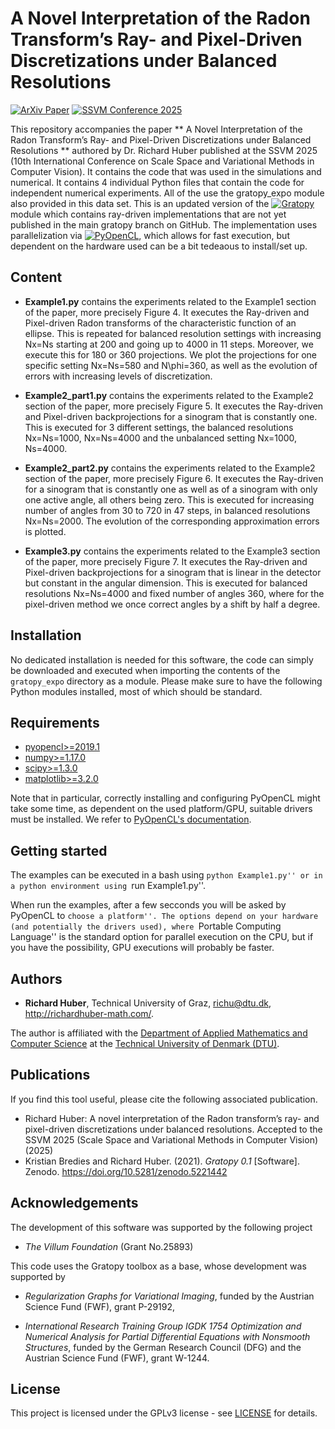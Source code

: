 # A Novel Interpretation of the Radon Transform’s Ray- and Pixel-Driven Discretizations under Balanced Resolutions
[![ArXiv Paper](https://arxiv.org/abs/2501.11451)](https://arxiv.org/abs/2501.11451)
[![SSVM Conference 2025](https://sites.google.com/view/ssvm-2025/home-page)](https://sites.google.com/view/ssvm-2025/home-page)

This repository accompanies the paper ** A Novel Interpretation of the Radon Transform’s Ray- and Pixel-Driven Discretizations under Balanced Resolutions ** authored by Dr. Richard Huber 
published at the SSVM 2025 (10th International Conference on Scale Space and Variational Methods in Computer Vision).
It contains the code that was used in the simulations and numerical. It contains 4 individual Python files that contain the code for independent numerical experiments.
All of the use the gratopy_expo module also provided in this data set. This is an updated version of the 
[![Gratopy](https://gratopy.readthedocs.io/en/latest/)](https://gratopy.readthedocs.io/en/latest/) module which contains ray-driven implementations that are not yet published in the main gratopy branch on GitHub.
The implementation uses parallelization via [![PyOpenCL](https://documen.tician.de/pyopencl/)](https://documen.tician.de/pyopencl/), which allows for fast execution, but dependent on the hardware used can be a bit tedeaous to install/set up.

## Content
* **Example1.py** contains the experiments related to the Example1 section of the paper, more precisely Figure 4. It executes the Ray-driven and Pixel-driven Radon transforms of the characteristic function of an ellipse.
 This is repeated for balanced resolution settings with increasing Nx=Ns starting at 200 and going up to 4000 in 11 steps. Moreover, we execute this for 180 or 360 projections. We plot the projections for one specific setting Nx=Ns=580 and N\phi=360, as well as
 the evolution of errors with increasing levels of discretization.
 
* **Example2_part1.py** contains the experiments related to the Example2 section of the paper, more precisely Figure 5. It executes the Ray-driven and Pixel-driven backprojections for a sinogram that is constantly one.
 This is executed for 3 different settings, the balanced resolutions Nx=Ns=1000, Nx=Ns=4000 and the unbalanced setting Nx=1000, Ns=4000.

 * **Example2_part2.py** contains the experiments related to the Example2 section of the paper, more precisely Figure 6. It executes the Ray-driven for a sinogram that is constantly one as well as of a sinogram with only one active angle, all others being zero.
 This is executed for increasing number of angles from 30 to 720 in 47 steps, in balanced resolutions Nx=Ns=2000. The evolution of the corresponding approximation errors is plotted.
 
 * **Example3.py** contains the experiments related to the Example3 section of the paper, more precisely Figure 7. It executes the Ray-driven and Pixel-driven backprojections for a sinogram that is linear in the detector but constant in the angular dimension.
 This is executed for  balanced resolutions Nx=Ns=4000 and fixed number of angles 360, where for the pixel-driven method we once correct angles by a shift by half a degree. 
 

 </table>

## Installation

No dedicated installation is needed for this software, the code can simply be downloaded and executed when importing the contents of the `gratopy_expo` directory as a module. Please make sure to have the following Python modules installed, most of which should be standard.

## Requirements

* [pyopencl>=2019.1](https://pypi.org/project/pyopencl/)
* [numpy>=1.17.0](https://pypi.org/project/numpy/)
* [scipy>=1.3.0](https://pypi.org/project/scipy/)
* [matplotlib>=3.2.0](https://pypi.org/project/matplotlib/)

Note that in particular, correctly installing and configuring PyOpenCL might take some time, as dependent on the used platform/GPU, suitable drivers must be installed. We refer to [PyOpenCL's documentation](https://documen.tician.de/pyopencl/).


## Getting started
The examples can be executed in a bash using ``python Example1.py'' or in a python environment using ``run Example1.py''.

When run the examples, after a few secconds you will be asked by PyOpenCL to ``choose a platform''. The options depend on your hardware (and potentially the drivers used), where
``Portable Computing Language'' is the standard option for parallel execution on the CPU, but if you have the possibility, GPU executions will probably be faster.


## Authors

* **Richard Huber**, Technical University of Graz, richu@dtu.dk, http://richardhuber-math.com/.

The author is affiliated with the [Department of Applied Mathematics and Computer Science](https://orbit.dtu.dk/en/organisations/department-of-applied-mathematics-and-computer-science) at the [Technical University of Denmark (DTU)](https://www.dtu.dk/english/).

## Publications
If you find this tool useful, please cite the following associated publication.

* Richard Huber: A novel interpretation of the Radon transform’s ray- and pixel-driven discretizations under balanced resolutions. Accepted to the SSVM 2025 (Scale Space and Variational Methods in Computer Vision) (2025)
* Kristian Bredies and Richard Huber. (2021). *Gratopy 0.1* [Software]. Zenodo. https://doi.org/10.5281/zenodo.5221442

## Acknowledgements

The development of this software was supported by the following project

* *The Villum Foundation* (Grant No.25893)

This code uses the Gratopy toolbox as a base, whose development was supported by 

* *Regularization Graphs for Variational Imaging*, funded by the Austrian Science Fund (FWF), grant P-29192,

* *International Research Training Group IGDK 1754 Optimization and Numerical Analysis for Partial Differential Equations with Nonsmooth
Structures*, funded by the German Research Council (DFG) and the Austrian Science Fund (FWF), grant W-1244.


## License

This project is licensed under the GPLv3 license - see [LICENSE](LICENSE) for details.
